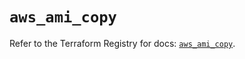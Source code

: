 # `aws_ami_copy`

Refer to the Terraform Registry for docs: [`aws_ami_copy`](https://registry.terraform.io/providers/hashicorp/aws/5.46.0/docs/resources/ami_copy).
